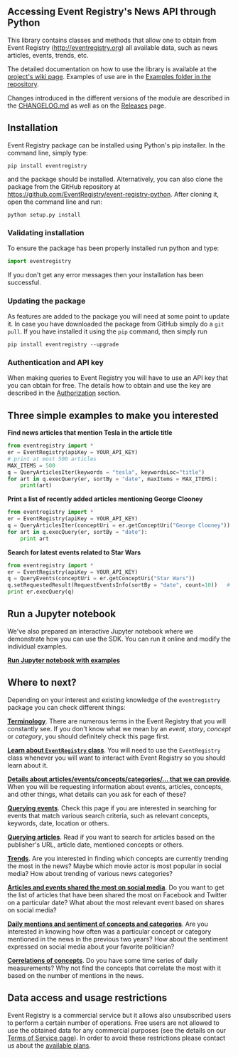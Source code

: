 ## Accessing Event Registry's News API through Python

This library contains classes and methods that allow one to obtain from Event Registry (http://eventregistry.org) all available data, such as news articles, events, trends, etc.

The detailed documentation on how to use the library is available at the [project's wiki page](https://github.com/EventRegistry/event-registry-python/wiki). Examples of use are in the [Examples folder in the repository](https://github.com/EventRegistry/event-registry-python/tree/master/eventregistry/examples).

Changes introduced in the different versions of the module are described in the [CHANGELOG.md](https://github.com/EventRegistry/event-registry-python/blob/master/CHANGELOG.md) as well as on the [Releases](https://github.com/EventRegistry/event-registry-python/releases) page.

## Installation

Event Registry package can be installed using Python's pip installer. In the command line, simply type:

    pip install eventregistry

and the package should be installed. Alternatively, you can also clone the package from the GitHub repository at https://github.com/EventRegistry/event-registry-python. After cloning it, open the command line and run:

    python setup.py install

### Validating installation

To ensure the package has been properly installed run python and type:

```python
import eventregistry
```

If you don't get any error messages then your installation has been successful.

### Updating the package

As features are added to the package you will need at some point to update it. In case you have downloaded the package from GitHub simply do a `git pull`. If you have installed it using the `pip` command, then simply run

	pip install eventregistry --upgrade

### Authentication and API key

When making queries to Event Registry you will have to use an API key that you can obtain for free. The details how to obtain and use the key are described in the [Authorization](../../wiki/EventRegistry-class#authorization) section.

## Three simple examples to make you interested

**Find news articles that mention Tesla in the article title**

```python
from eventregistry import *
er = EventRegistry(apiKey = YOUR_API_KEY)
# print at most 500 articles
MAX_ITEMS = 500
q = QueryArticlesIter(keywords = "tesla", keywordsLoc="title")
for art in q.execQuery(er, sortBy = "date", maxItems = MAX_ITEMS):
    print(art)
```

**Print a list of recently added articles mentioning George Clooney**

```python
from eventregistry import *
er = EventRegistry(apiKey = YOUR_API_KEY)
q = QueryArticlesIter(conceptUri = er.getConceptUri("George Clooney"))
for art in q.execQuery(er, sortBy = "date"):
    print art
```

**Search for latest events related to Star Wars**

```python
from eventregistry import *
er = EventRegistry(apiKey = YOUR_API_KEY)
q = QueryEvents(conceptUri = er.getConceptUri("Star Wars"))
q.setRequestedResult(RequestEventsInfo(sortBy = "date", count=10))   # return event details for last 10 events
print er.execQuery(q)
```

## Run a Jupyter notebook

We've also prepared an interactive Jupyter notebook where we demonstrate how you can use the SDK. You can run it online and modify the individual examples.

**[Run Jupyter notebook with examples](https://mybinder.org/v2/gh/EventRegistry/event-registry-python-intro/master)**

## Where to next?

Depending on your interest and existing knowledge of the `eventregistry` package you can check different things:

**[Terminology](../../wiki/Terminology)**. There are numerous terms in the Event Registry that you will constantly see. If you don't know what we mean by an *event*, *story*, *concept* or *category*, you should definitely check this page first.

**[Learn about `EventRegistry` class](../../wiki/Eventregistry-class)**. You will need to use the `EventRegistry` class whenever you will want to interact with Event Registry so you should learn about it.

**[Details about articles/events/concepts/categories/... that we can provide](../../wiki/ReturnInfo-class)**. When you will be requesting information about events, articles, concepts, and other things, what details can you ask for each of these?

**[Querying events](../../wiki/Searching-for-events)**. Check this page if you are interested in searching for events that match various search criteria, such as relevant concepts, keywords, date, location or others.

**[Querying articles](../../wiki/Searching-for-articles)**. Read if you want to search for articles based on the publisher's URL, article date, mentioned concepts or others.

**[Trends](../../wiki/Trends)**. Are you interested in finding which concepts are currently trending the most in the news? Maybe which movie actor is most popular in social media? How about trending of various news categories?

**[Articles and events shared the most on social media](../../wiki/Social-shares)**. Do you want to get the list of articles that have been shared the most on Facebook and Twitter on a particular date? What about the most relevant event based on shares on social media?

**[Daily mentions and sentiment of concepts and categories](../../wiki/Number-of-mentions-in-news-or-social-media)**. Are you interested in knowing how often was a particular concept or category mentioned in the news in the previous two years? How about the sentiment expressed on social media about your favorite politician?

**[Correlations of concepts](../../wiki/Correlations)**. Do you have some time series of daily measurements? Why not find the concepts that correlate the most with it based on the number of mentions in the news.

## Data access and usage restrictions

Event Registry is a commercial service but it allows also unsubscribed users to perform a certain number of operations. Free users are not allowed to use the obtained data for any commercial purposes (see the details on our [Terms of Service page](http://eventregistry.org/terms)). In order to avoid these restrictions please contact us about the [available plans](http://eventregistry.org/pricing).
